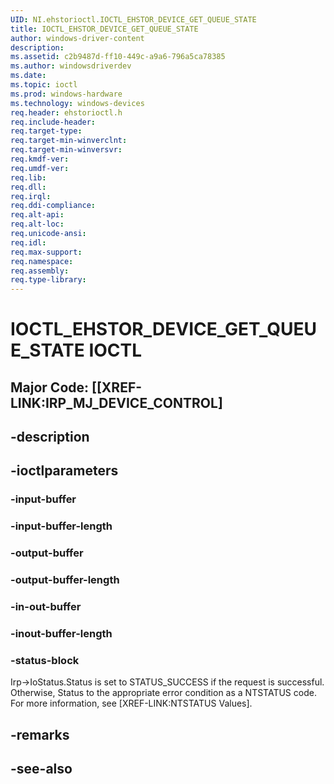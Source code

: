 ```yaml
---
UID: NI.ehstorioctl.IOCTL_EHSTOR_DEVICE_GET_QUEUE_STATE
title: IOCTL_EHSTOR_DEVICE_GET_QUEUE_STATE
author: windows-driver-content
description: 
ms.assetid: c2b9487d-ff10-449c-a9a6-796a5ca78385
ms.author: windowsdriverdev
ms.date: 
ms.topic: ioctl
ms.prod: windows-hardware
ms.technology: windows-devices
req.header: ehstorioctl.h
req.include-header:
req.target-type:
req.target-min-winverclnt:
req.target-min-winversvr:
req.kmdf-ver:
req.umdf-ver:
req.lib:
req.dll:
req.irql: 
req.ddi-compliance:
req.alt-api:
req.alt-loc:
req.unicode-ansi:
req.idl:
req.max-support:
req.namespace:
req.assembly:
req.type-library:
---
```


# IOCTL_EHSTOR_DEVICE_GET_QUEUE_STATE IOCTL

## Major Code:  [[XREF-LINK:IRP_MJ_DEVICE_CONTROL]

## -description



## -ioctlparameters

### -input-buffer

<text></text>

### -input-buffer-length 

<text></text>

### -output-buffer

<text></text>

### -output-buffer-length 

<text></text>

### -in-out-buffer

<text></text>

### -inout-buffer-length 

<text></text>

### -status-block

Irp->IoStatus.Status is set to STATUS_SUCCESS if the request is successful.
Otherwise, Status to the appropriate error condition as a NTSTATUS code. 
For more information, see [XREF-LINK:NTSTATUS Values].

## -remarks

## -see-also